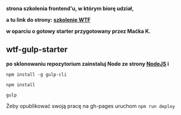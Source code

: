 **strona szkolenia frontend'u, w którym biorę udział,**

**a tu link do strony: [szkolenie WTF](https://druszkiewicz.github.io/homepage-gulp/)**

**w oparciu o gotowy starter przygotowany przez Maćka K.**

## wtf-gulp-starter

**po sklonowaniu repozytorium zainstaluj Node ze strony [NodeJS](https://nodejs.org/) i**

`npm install -g gulp-cli`

`npm install`

`gulp`

Żeby opublikować swoją pracę na gh-pages uruchom `npm run deploy`
